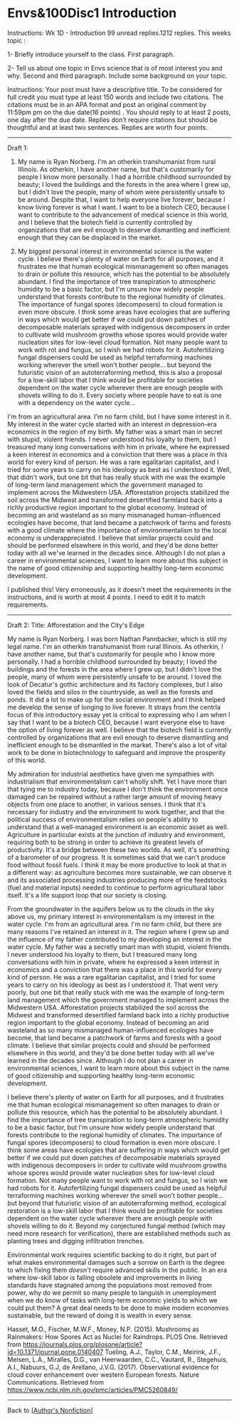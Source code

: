 # Envs&100Disc1 Introduction

Instructions:
Wk 1D - Introduction
99 unread replies.1212 replies.
This weeks topic : 

1- Briefly introduce yourself to the class. First paragraph.

2- Tell us about one topic in Envs science that is of most interest you and why. Second and third paragraph. Include some background on your topic.

Instructions: Your post must have a descriptive title. To be considered for full credit you must type at least 150 words and include two citations. The citations must be in an APA format and  post an original comment by 11:59pm pm on the due date(16 points) .  You should reply to at least 2 posts, one day after the due date. Replies don’t require citations but should be thoughtful and at least two sentences. Replies are worth four points.

---
Draft 1:
1. My name is Ryan Norberg.  I'm an otherkin transhumanist from rural Illinois.  As otherkin, I have another name, but that's customarily for people I know more personally.  I had a horrible childhood surrounded by beauty; I loved the buildings and the forests in the area where I grew up, but I didn't love the people, many of whom were persistently unsafe to be around.  Despite that, I want to help everyone live forever, because I know living forever is what I want.  I want to be a biotech CEO, because I want to contribute to the advancement of medical science in this world, and I believe that the biotech field is currently controlled by organizations that are evil enough to deserve dismantling and inefficient enough that they can be displaced in the market.

2. My biggest personal interest in environmental science is the water cycle.  I believe there's plenty of water on Earth for all purposes, and it frustrates me that human ecological mismanagement so often manages to drain or pollute this resource, which has the potential to be absolutely abundant.  I find the importance of tree transpiration to atmospheric humidity to be a basic factor, but I'm unsure how widely people understand that forests contribute to the regional humidity of climates.  The importance of fungal spores (decomposers) to cloud formation is even more obscure.  I think some areas have ecologies that are suffering in ways which would get better if we could put down patches of decomposable materials sprayed with indigenous decomposers in order to cultivate wild mushroom growths whose spores would provide water nucleation sites for low-level cloud formation.  Not many people want to work with rot and fungus, so I wish we had robots for it.  Autofertilizing fungal dispensers could be used as helpful terraforming machines working wherever the smell won't bother people... but beyond the futuristic vision of an autoterraforming method, this is also a proposal for a low-skill labor that I think would be profitable for societies dependent on the water cycle wherever there are enough people with shovels willing to do it.  Every society where people have to eat is one with a dependency on the water cycle...

I'm from an agricultural area.  I'm no farm child, but I have some interest in it.  My interest in the water cycle started with an interest in depression-era economics in the region of my birth.  My father was a smart man in secret with stupid, violent friends.  I never understood his loyalty to them, but I treasured many long conversations with him in private, where he expressed a keen interest in economics and a conviction that there was a place in this world for every kind of person.  He was a rare egalitarian capitalist, and I tried for some years to carry on his ideology as best as I understood it.  Well, that didn't work, but one bit that has really stuck with me was the example of long-term land management which the government managed to implement across the Midwestern USA.  Afforestation projects stabilized the soil across the Midwest and transformed desertified farmland back into a richly productive region important to the global economy.  Instead of becoming an arid wasteland as so many mismanaged human-influenced ecologies have become, that land became a patchwork of farms and forests with a good climate where the importance of environmentalism to the local economy is underappreciated.  I believe that similar projects could and should be performed elsewhere in this world, and they'd be done better today with all we've learned in the decades since.  Although I do not plan a career in environmental sciences, I want to learn more about this subject in the name of good citizenship and supporting healthy long-term economic development.

I published this!  Very erroneously, as it doesn't meet the requirements in the instructions, and is worth at most 4 points.  I need to edit it to match requirements.

---
Draft 2:
Title:  Afforestation and the City's Edge

My name is Ryan Norberg.  I was born Nathan Pannbacker, which is still my legal name.  I'm an otherkin transhumanist from rural Illinois.  As otherkin, I have another name, but that's customarily for people who I know more personally.  I had a horrible childhood surrounded by beauty; I loved the buildings and the forests in the area where I grew up, but I didn't love the people, many of whom were persistently unsafe to be around.  I loved the look of Decatur's gothic architecture and its factory complexes, but I also loved the fields and silos in the countryside, as well as the forests and ponds.  It did a lot to make up for the social environment and I think helped me develop the sense of longing to live forever.  It strays from the centrla focus of this introductory essay yet is critical to expressing who I am when I say that I want to be a biotech CEO, because I want everyone else to have the option of living forever as well.  I believe that the biotech field is currently controlled by organizations that are evil enough to deserve dismantling and inefficient enough to be dismantled in the market.  There's also a lot of vital work to be done in biotechnology to safeguard and improve the prosperity of this world.

My admiration for industrial aesthetics have given me sympathies with industrialism that environmentalism can't wholly shift.  Yet I have more than that tying me to industry today, because I don't think the environment once damaged can be repaired without a rather large amount of moving heavy objects from one place to another, in various senses.  I think that it's necessary for industry and the environment to work together, and that the political success of environmentalism relies on people's ability to understand that a well-managed environment is an economic asset as well.  Agriculture in particular exists at the junction of industry and environment, requiring both to be strong in order to achieve its greatest levels of productivity.  It's a bridge between these two worlds.  As well, it's something of a barometer of our progress.  It is sometimes said that we can't produce food without fossil fuels.  I think it may be more productive to look at that in a different way: as agriculture becomes more sustainable, we can observe it and its associated processing industries producing more of the feedstocks (fuel and material inputs) needed to continue to perform agricultural labor itself.  It's a life support loop that our society is closing.

From the groundwater in the aquifers below us to the clouds in the sky above us, my primary interest in environmentalism is my interest in the water cycle.  I'm from an agricultural area.  I'm no farm child, but there are many reasons I've retained an interest in it.  The region where I grew up and the influence of my father contributed to my developing an interest in the water cycle.  My father was a secretly smart man with stupid, violent friends.  I never understood his loyalty to them, but I treasured many long conversations with him in private, where he expressed a keen interest in economics and a conviction that there was a place in this world for every kind of person.  He was a rare egalitarian capitalist, and I tried for some years to carry on his ideology as best as I understood it.  That went very poorly, but one bit that really stuck with me was the example of long-term land management which the government managed to implement across the Midwestern USA.  Afforestation projects stabilized the soil across the Midwest and transformed desertified farmland back into a richly productive region important to the global economy.  Instead of becoming an arid wasteland as so many mismanaged human-influenced ecologies have become, that land became a patchwork of farms and forests with a good climate.  I believe that similar projects could and should be performed elsewhere in this world, and they'd be done better today with all we've learned in the decades since.  Although I do not plan a career in environmental sciences, I want to learn more about this subject in the name of good citizenship and supporting healthy long-term economic development.

I believe there's plenty of water on Earth for all purposes, and it frustrates me that human ecological mismanagement so often manages to drain or pollute this resource, which has the potential to be absolutely abundant.  I find the importance of tree transpiration to long-term atmospheric humidity to be a basic factor, but I'm unsure how widely people understand that forests contribute to the regional humidity of climates.  The importance of fungal spores (decomposers) to cloud formation is even more obscure.  I think some areas have ecologies that are suffering in ways which would get better if we could put down patches of decomposable materials sprayed with indigenous decomposers in order to cultivate wild mushroom growths whose spores would provide water nucleation sites for low-level cloud formation.  Not many people want to work with rot and fungus, so I wish we had robots for it.  Autofertilizing fungal dispensers could be used as helpful terraforming machines working wherever the smell won't bother people... but beyond that futuristic vision of an autoterraforming method, ecological restoration is a low-skill labor that I think would be profitable for societies dependent on the water cycle wherever there are enough people with shovels willing to do it.  Beyond my conjectured fungal method (which may need more research for verification), there are established methods such as planting trees and digging infiltration trenches.

Environmental work requires scientific backing to do it right, but part of what makes environmental damages such a sorrow on Earth is the degree to which fixing them *doesn't* require advanced skills in the public.  In an era where low-skill labor is falling obsolete and improvements in living standards have stagnated among the populations most removed from power, why do we permit so many people to languish in unemployment when we do know of tasks with long-term economic yields to which we could put them?  A great deal needs to be done to make modern economies sustainable, but the reward of doing it is wealth in every sense.

Hasset, M.O., Fischer, M.W.F., Money, N.P. (2015). Mushrooms as Rainmakers: How Spores Act as Nuclei for Raindrops. PLOS One.  Retrieved from https://journals.plos.org/plosone/article?id=10.1371/journal.pone.0140407
Tueling, A.J., Taylor, C.M., Meirink, J.F., Melsen, L.A., Miralles, D.G., van Heerwaarden, C.C., Vautard, R., Stegehuis, A.I., Nabuurs, G.J, de Arellano, J.V.G. (2017). Observational evidence for cloud cover enhancement over western European forests. Nature Communications. Retrieved from https://www.ncbi.nlm.nih.gov/pmc/articles/PMC5260849/

---
Back to [[Author's Nonfiction]]

[//begin]: # "Autogenerated link references for markdown compatibility"
[Author's Nonfiction]: authors-nonfiction.md "Author's Nonfiction"
[//end]: # "Autogenerated link references"